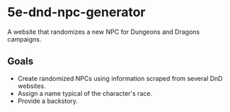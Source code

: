 # 5e-dnd-npc-generator
A website that randomizes a new NPC for Dungeons and Dragons campaigns.

## Goals
* Create randomized NPCs using information scraped from several DnD websites.
* Assign a name typical of the character's race.
* Provide a backstory.

